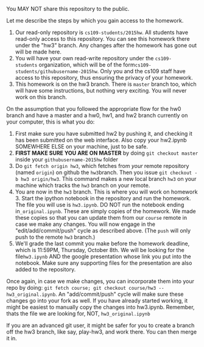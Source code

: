 You MAY NOT share this repository to the public.

Let me describe the steps by which you gain access to the homework.

1. Our read-only repository is `cs109-students/2015hw`. All students have read-only access to this repository. You can see this homework there under the "hw3" branch. Any changes after the homework has gone out will be made here.
2. You will have your own read-write repository under the `cs109-students` organization, which will be of the form`cs109-students/githubusername-2015hw`. Only you and the cs109 staff have access to this repository, thus ensuring the privacy of your homework.
3. This homework is on the hw3 branch. There is `master` branch too, which will have some instructions, but nothing very exciting. You will never work on this branch.

On the assumption that you followed the appropriate flow for the hw0 branch and have a master and a hw0, hw1, and hw2 branch currently on your computer, this is what you do:

1. First make sure you have submitted hw2 by pushing it, and checking it has been submitted on the web interface. Also copy your hw2.ipynb SOMEWHERE ELSE on your machine, just to be safe.
2. **FIRST MAKE SURE YOU ARE ON MASTER** by doing `git checkout master` inside your `githubusername-2015hw` folder
3. Do `git fetch origin hw3`, which fetches from *your* remote repository (named `origin`) on github the `hw3`branch. Then you issue `git checkout -b hw3 origin/hw3`. This command makes a new local branch `hw3` on your machine which tracks the `hw3` branch on your remote.
4. You are now in the `hw3` branch. This is where you will work on homework 3. Start the ipython notebook in the repository and run the homework. The file you will use is `hw3.ipynb`. DO NOT run the notebook ending in`_original.ipynb`. These are simply copies of the homework. We made these copies so that you can update them from our `course` remote in case we make any changes. You will now engage in the "edit/add/commit/push" cycle as described above. (The `push` will only push to the remote `hw3` branch.)
5. We'll grade the last commit you make before the homework deadline, which is 11:59PM, Thursday, October 8th. We will be looking for the file`hw3.ipynb` AND the google presentation whose link you put into the notebook. Make sure any supporting files for the presentation are also added to the repository.

Once again, in case we make changes, you can incorporate them into your repo by doing: `git fetch course; git checkout course/hw3 -- hw3_original.ipynb`. An "add/commit/push" cycle will make sure these changes go into your fork as well. If you have already started working, it might be easiest to manually copy the changes into hw3.ipynb. Remember, thats the file we are looking for, NOT, `hw3_original.ipynb`

If you are an advanced git user, it might be safer for you to create a branch off the hw3 branch, like say, play-hw3, and work there. You can then merge it in.
